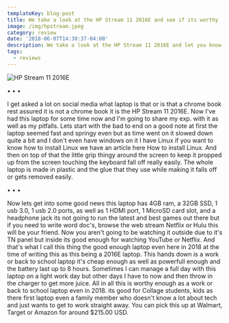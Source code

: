 ```yaml
---
templateKey: blog-post
title: We take a look at the HP Stream 11 2016E and see if its worthy
image: /img/hpstream.jpeg
category: review
date: '2018-06-07T14:30:37-04:00'
description: We take a look at the HP Stream 11 2016E and let you know what we think of it
tags:
  - reviews
---
```

![HP Stream 11 2016E](/img/hpstream.jpeg)

<span id='break'>&bull; &bull; &bull;</span><br/>

I get asked a lot on social media what laptop is that or is that a chrome book rest assured it is not a chrome book it is the HP Stream 11 2016E. Now I've had this laptop for some time now and I'm going to share my exp. with it as well as my pitfalls. Lets start with the bad to end on a good note at first the laptop seemed fast and springy even but as time went on it slowed down quite a bit and I don't even have windows on it I have Linux if you want to know how to install Linux we have an article here How to install Linux. And then on top of that the little grip thingy around the screen to keep it propped up from the screen touching the keyboard fall off really easily. The whole laptop is made in plastic and the glue that they use while making it falls off or gets removed easily.</p>

<span id='break'>&bull; &bull; &bull;</span><br/>

Now lets get into some good news this laptop has 4GB ram, a 32GB SSD, 1 usb 3.0, 1 usb 2.0 ports, as well as 1 HDMI port, 1 MicroSD card slot, and a headphone jack its not going to run the latest and best games out there but if you need to write word doc's, browse the web stream Netflix or Hulu this will be your friend. Now you aren't going to be watching it outside due to it's TN panel but inside its good enough for watching YouTube or Netflix. And that's what I call this thing the good enough laptop even here in 2018 at the time of writing this as this being a 2016E laptop. This hands down is a work or back to school laptop it's cheap enough as well as powerfull enough and the battery last up to 8 hours. Sometimes I can manage a full day with this laptop on a light work day but other days I have to now and then throw in the charger to get more juice. All in all this is worthy enough as a work or back to school laptop even in 2018. its good for Collage students, kids as there first laptop even a family member who doesn't know a lot about tech and just wants to get to work straight away. You can pick this up at Walmart, Target or Amazon for around $215.00 USD.
